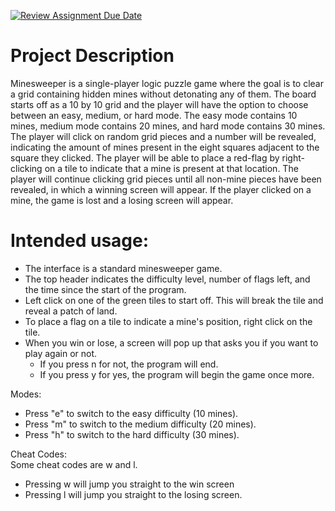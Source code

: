 [![Review Assignment Due Date](https://classroom.github.com/assets/deadline-readme-button-22041afd0340ce965d47ae6ef1cefeee28c7c493a6346c4f15d667ab976d596c.svg)](https://classroom.github.com/a/YxXKqIeT)
# Project Description

Minesweeper is a single-player logic puzzle game where the goal is to clear a grid containing hidden mines without detonating any of them. The board starts off as a 10 by 10 grid and the player will have the option to choose between an easy, medium, or hard mode. The easy mode contains 10 mines, medium mode contains 20 mines, and hard mode contains 30 mines. The player will click on random grid pieces and a number will be revealed, indicating the amount of mines present in the eight squares adjacent to the square they clicked. The player will be able to place a red-flag by right-clicking on a tile to indicate that a mine is present at that location. The player will continue clicking grid pieces until all non-mine pieces have been revealed, in which a winning screen will appear. If the player clicked on a mine, the game is lost and a losing screen will appear.

# Intended usage:

- The interface is a standard minesweeper game.   
- The top header indicates the difficulty level, number of flags left, and the time since the start of the program. 
- Left click on one of the green tiles to start off. This will break the tile and reveal a patch of land.   
- To place a flag on a tile to indicate a mine's position, right click on the tile.   
- When you win or lose, a screen will pop up that asks you if you want to play again or not.   
  - If you press n for not, the program will end.   
  - If you press y for yes, the program will begin the game once more.
 
Modes:   
  - Press "e" to switch to the easy difficulty (10 mines).
  - Press "m" to switch to the medium difficulty (20 mines).
  - Press "h" to switch to the hard difficulty (30 mines). 

Cheat Codes:  
  Some cheat codes are w and l.  
  - Pressing w will jump you straight to the win screen   
  - Pressing l will jump you straight to the losing screen.   


